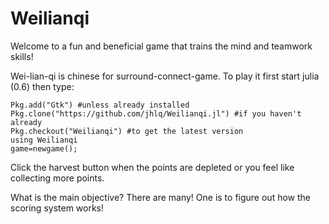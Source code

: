 # Weilianqi

Welcome to a fun and beneficial game that trains the mind and teamwork skills!

Wei-lian-qi is chinese for surround-connect-game. To play it first start julia (0.6) then type:
```
Pkg.add("Gtk") #unless already installed
Pkg.clone("https://github.com/jhlq/Weilianqi.jl") #if you haven't already
Pkg.checkout("Weilianqi") #to get the latest version
using Weilianqi
game=newgame();
```

Click the harvest button when the points are depleted or you feel like collecting more points. 

What is the main objective? There are many! One is to figure out how the scoring system works!
